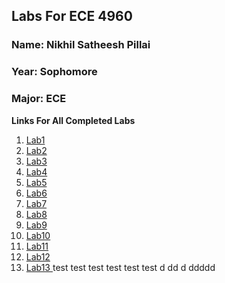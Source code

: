 ## Labs For ECE 4960

### Name: Nikhil Satheesh Pillai
### Year: Sophomore
### Major: ECE

**Links For All Completed Labs**
1. [Lab1](https://cupertinovanguard.github.io/Webpage/Lab1)
2. [Lab2](https://cupertinovanguard.github.io/Webpage/Lab2)
3. [Lab3](https://cupertinovanguard.github.io/Webpage/Lab3)
4. [Lab4](https://cupertinovanguard.github.io/Webpage/Lab4)
5. [Lab5](https://cupertinovanguard.github.io/Webpage/Lab5)
6. [Lab6](https://cupertinovanguard.github.io/Webpage/Lab6)
7. [Lab7](https://cupertinovanguard.github.io/Webpage/Lab7)
8. [Lab8](https://cupertinovanguard.github.io/Webpage/Lab8)
9. [Lab9](https://cupertinovanguard.github.io/Webpage/Lab9)
10. [Lab10 ](https://cupertinovanguard.github.io/Webpage/Lab10)
11. [Lab11 ](https://cupertinovanguard.github.io/Webpage/Lab11)
12. [Lab12 ](https://cupertinovanguard.github.io/Webpage/Lab12)
13. [Lab13 ](https://cupertinovanguard.github.io/Webpage/Lab13)
test test test test 
test test
 d
dd
d
ddddd
